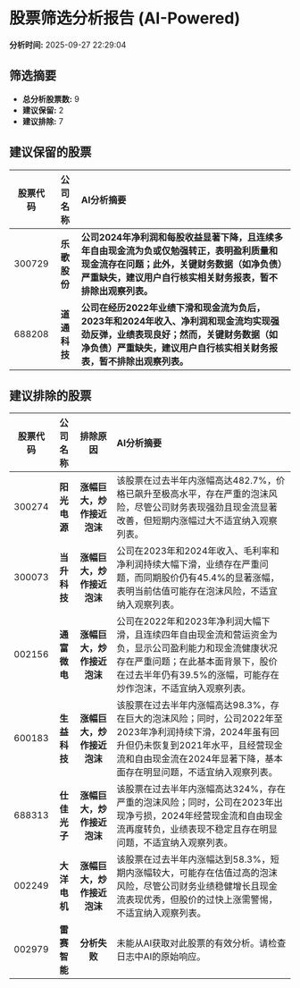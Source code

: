 # 股票筛选分析报告 (AI-Powered)

**分析时间:** 2025-09-27 22:29:04

## 筛选摘要

- **总分析股票数:** 9
- **建议保留:** 2
- **建议排除:** 7

## 建议保留的股票

| 股票代码 | 公司名称 | AI分析摘要 |
|:---:|:---:|:---|
| 300729 | **乐歌股份** | **公司2024年净利润和每股收益显著下降，且连续多年自由现金流为负或仅勉强转正，表明盈利质量和现金流存在问题；此外，关键财务数据（如净负债）严重缺失，建议用户自行核实相关财务报表，暂不排除出观察列表。** |
| 688208 | **道通科技** | **公司在经历2022年业绩下滑和现金流为负后，2023年和2024年收入、净利润和现金流均实现强劲反弹，业绩表现良好；然而，关键财务数据（如净负债）严重缺失，建议用户自行核实相关财务报表，暂不排除出观察列表。** |

## 建议排除的股票

| 股票代码 | 公司名称 | 排除原因 | AI分析摘要 |
|:---:|:---:|:---:|:---|
| 300274 | **阳光电源** | **涨幅巨大，炒作接近泡沫** | 该股票在过去半年内涨幅高达482.7%，价格已飙升至极高水平，存在严重的泡沫风险，尽管公司财务表现强劲且现金流显著改善，但短期内涨幅过大不适宜纳入观察列表。 |
| 300073 | **当升科技** | **涨幅巨大，炒作接近泡沫** | 公司在2023年和2024年收入、毛利率和净利润持续大幅下滑，业绩存在严重问题，而同期股价仍有45.4%的显著涨幅，表明当前估值可能存在泡沫风险，不适宜纳入观察列表。 |
| 002156 | **通富微电** | **涨幅巨大，炒作接近泡沫** | 公司在2022年和2023年净利润大幅下滑，且连续四年自由现金流和营运资金为负，显示公司盈利能力和现金流健康状况存在严重问题；在此基本面背景下，股价在过去半年仍有39.5%的涨幅，可能存在炒作泡沫，不适宜纳入观察列表。 |
| 600183 | **生益科技** | **涨幅巨大，炒作接近泡沫** | 该股票在过去半年内涨幅高达98.3%，存在巨大的泡沫风险；同时，公司2022年至2023年净利润持续下滑，2024年虽有回升但仍未恢复到2021年水平，且经营现金流和自由现金流在2024年显著下降，基本面存在明显问题，不适宜纳入观察列表。 |
| 688313 | **仕佳光子** | **涨幅巨大，炒作接近泡沫** | 该股票在过去半年内涨幅高达324%，存在严重的泡沫风险；同时，公司在2023年出现净亏损，2024年经营现金流和自由现金流再度转负，业绩表现不稳定且存在明显问题，不适宜纳入观察列表。 |
| 002249 | **大洋电机** | **涨幅巨大，炒作接近泡沫** | 该股票在过去半年内涨幅达到58.3%，短期内涨幅较大，可能存在估值过高的泡沫风险，尽管公司财务业绩稳健增长且现金流表现优秀，但股价的过快上涨需警惕，不适宜纳入观察列表。 |
| 002979 | **雷赛智能** | **分析失败** | 未能从AI获取对此股票的有效分析。请检查日志中AI的原始响应。 |
